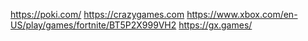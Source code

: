 https://poki.com/
https://crazygames.com
https://www.xbox.com/en-US/play/games/fortnite/BT5P2X999VH2
https://gx.games/
